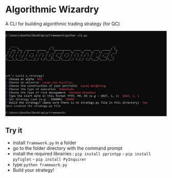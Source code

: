 # Algorithmic Wizardry

A CLI for building algorithmic trading strategy (for QC)

<img src="Capture.JPG"/>

## Try it

- install ```framework.py``` in a folder
- go to the folder directory with the command prompt
- install the required librairies : 
                                   ```pip install pprintpp```
                                  - ```pip install pyfiglet```
                                  - ```pip install PyInquirer```
- type ```python framework.py```
- Build your strategy!

